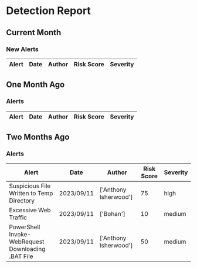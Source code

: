# Detection Report
## Current Month
### New Alerts
| Alert | Date | Author | Risk Score | Severity |
| --- | --- | --- | --- | --- |
## One Month Ago
### Alerts
| Alert | Date | Author | Risk Score | Severity |
| --- | --- | --- | --- | --- |
## Two Months Ago
### Alerts
| Alert | Date | Author | Risk Score | Severity |
| --- | --- | --- | --- | --- |
|Suspicious File Written to Temp Directory|2023/09/11|['Anthony Isherwood']|75|high|
|Excessive Web Traffic|2023/09/11|['Bohan']|10|medium|
|PowerShell Invoke-WebRequest Downloading .BAT File|2023/09/11|['Anthony Isherwood']|50|medium|
